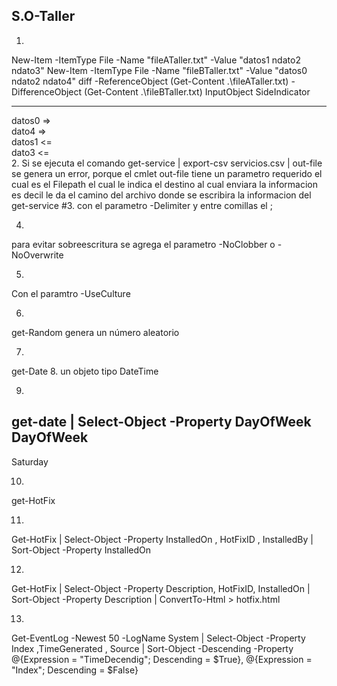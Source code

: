 ## S.O-Taller
1.
New-Item -ItemType File -Name "fileATaller.txt" -Value "datos1 ndato2 ndato3"
New-Item -ItemType File -Name "fileBTaller.txt" -Value "datos0 ndato2 ndato4"
diff -ReferenceObject (Get-Content .\fileATaller.txt) -DifferenceObject (Get-Content .\fileBTaller.txt)
InputObject SideIndicator
----------- -------------
datos0      =>           
dato4       =>           
datos1      <=           
dato3       <=           
2. 
Si se ejecuta el comando get-service | export-csv servicios.csv | out-file se genera un error, porque el cmlet out-file tiene un parametro requerido el cual es el Filepath el cual le indica el destino al cual enviara la informacion es decil le da el camino del archivo donde se escribira la informacion del get-service #3. con el parametro -Delimiter y entre comillas el ;

4. 
para evitar sobreescritura se agrega el parametro -NoClobber o -NoOverwrite

5.
Con el paramtro -UseCulture

6.
get-Random genera un número aleatorio

7.
get-Date
8.
  un objeto tipo DateTime
  
9.
get-date | Select-Object -Property DayOfWeek
  DayOfWeek
  ---------
  Saturday

10.
get-HotFix

11.
Get-HotFix | Select-Object -Property InstalledOn , HotFixID , InstalledBy | Sort-Object -Property InstalledOn

12.
Get-HotFix | Select-Object -Property  Description, HotFixID, InstalledOn  | Sort-Object -Property Description | ConvertTo-Html > hotfix.html

13.
Get-EventLog -Newest 50 -LogName System | Select-Object -Property Index ,TimeGenerated , Source | Sort-Object -Descending -Property @{Expression = "TimeDecendig"; Descending = $True}, @{Expression = "Index"; Descending = $False}
